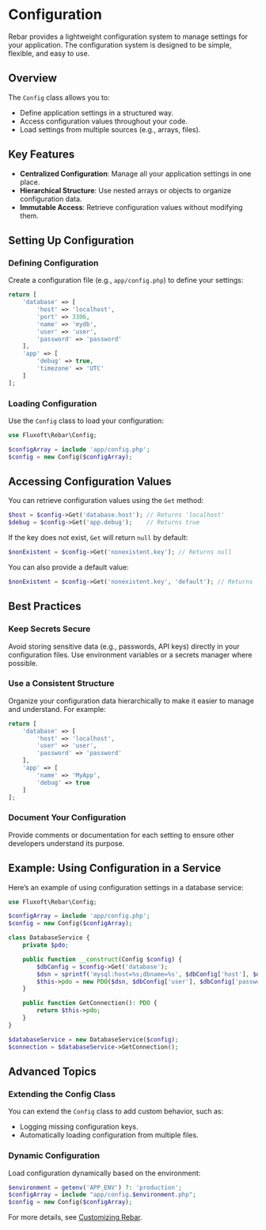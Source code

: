 # Configuration

Rebar provides a lightweight configuration system to manage settings for your application. The configuration system is designed to be simple, flexible, and easy to use.

## Overview
The `Config` class allows you to:
- Define application settings in a structured way.
- Access configuration values throughout your code.
- Load settings from multiple sources (e.g., arrays, files).

## Key Features
- **Centralized Configuration**: Manage all your application settings in one place.
- **Hierarchical Structure**: Use nested arrays or objects to organize configuration data.
- **Immutable Access**: Retrieve configuration values without modifying them.

## Setting Up Configuration

### Defining Configuration
Create a configuration file (e.g., `app/config.php`) to define your settings:

```php
return [
    'database' => [
        'host' => 'localhost',
        'port' => 3306,
        'name' => 'mydb',
        'user' => 'user',
        'password' => 'password'
    ],
    'app' => [
        'debug' => true,
        'timezone' => 'UTC'
    ]
];
```

### Loading Configuration
Use the `Config` class to load your configuration:

```php
use Fluxoft\Rebar\Config;

$configArray = include 'app/config.php';
$config = new Config($configArray);
```

## Accessing Configuration Values
You can retrieve configuration values using the `Get` method:

```php
$host = $config->Get('database.host'); // Returns 'localhost'
$debug = $config->Get('app.debug');    // Returns true
```

If the key does not exist, `Get` will return `null` by default:

```php
$nonExistent = $config->Get('nonexistent.key'); // Returns null
```

You can also provide a default value:

```php
$nonExistent = $config->Get('nonexistent.key', 'default'); // Returns 'default'
```

## Best Practices

### Keep Secrets Secure
Avoid storing sensitive data (e.g., passwords, API keys) directly in your configuration files. Use environment variables or a secrets manager where possible.

### Use a Consistent Structure
Organize your configuration data hierarchically to make it easier to manage and understand. For example:

```php
return [
    'database' => [
        'host' => 'localhost',
        'user' => 'user',
        'password' => 'password'
    ],
    'app' => [
        'name' => 'MyApp',
        'debug' => true
    ]
];
```

### Document Your Configuration
Provide comments or documentation for each setting to ensure other developers understand its purpose.

## Example: Using Configuration in a Service
Here’s an example of using configuration settings in a database service:

```php
use Fluxoft\Rebar\Config;

$configArray = include 'app/config.php';
$config = new Config($configArray);

class DatabaseService {
    private $pdo;

    public function __construct(Config $config) {
        $dbConfig = $config->Get('database');
        $dsn = sprintf('mysql:host=%s;dbname=%s', $dbConfig['host'], $dbConfig['name']);
        $this->pdo = new PDO($dsn, $dbConfig['user'], $dbConfig['password']);
    }

    public function GetConnection(): PDO {
        return $this->pdo;
    }
}

$databaseService = new DatabaseService($config);
$connection = $databaseService->GetConnection();
```

## Advanced Topics

### Extending the Config Class
You can extend the `Config` class to add custom behavior, such as:
- Logging missing configuration keys.
- Automatically loading configuration from multiple files.

### Dynamic Configuration
Load configuration dynamically based on the environment:

```php
$environment = getenv('APP_ENV') ?: 'production';
$configArray = include "app/config.$environment.php";
$config = new Config($configArray);
```

For more details, see [Customizing Rebar](customizing-rebar.md).
